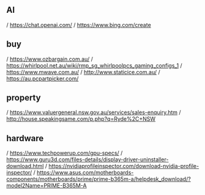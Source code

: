 ## AI 
/ https://chat.openai.com/
/ https://www.bing.com/create

## buy
/ https://www.ozbargain.com.au/
/ https://whirlpool.net.au/wiki/rmp_sg_whirlpoolpcs_gaming_configs_1
/ https://www.mwave.com.au/
/ http://www.staticice.com.au/
/ https://au.pcpartpicker.com/

## property
/ https://www.valuergeneral.nsw.gov.au/services/sales-enquiry.htm
/ http://house.speakingsame.com/p.php?q=Ryde%2C+NSW

## hardware
/ https://www.techpowerup.com/gpu-specs/
/ https://www.guru3d.com/files-details/display-driver-uninstaller-download.html
/ https://nvidiaprofileinspector.com/download-nvidia-profile-inspector/
/ https://www.asus.com/motherboards-components/motherboards/prime/prime-b365m-a/helpdesk_download/?model2Name=PRIME-B365M-A
